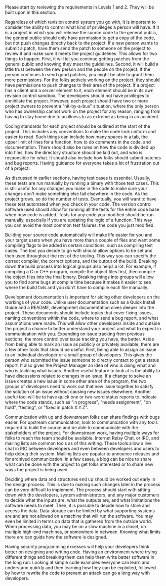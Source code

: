 Please start by reviewing the requirements in Levels 1 and 2. They will be built upon in this section.

Regardless of which revision control system you go with, It is important to consider the ability to control what kind of privileges a person will have. If it is a project in which you will release the source code to the general public, the general public should only have permission to get a copy of the code, but not push changes directly back to the project. If a new person wants to submit a patch, have them send the patch to someone on the project to review it and make sure it meets the project guidelines. This allows for two things to happen. First, it will let you continue getting patches from the general public and knowing they meet the guidelines. Second, it will build a little trust between the new person and the people on the project. If the person continues to send good patches, you might be able to grant them more permissions. For the folks actively working on the project, they should have permissions to push changes to their area of the project. If a project has a client and a server element to it, each element should be in its own revision control sandbox.  The developers should not have privileges to annihilate the project. However, each project should have two or more project owners to prevent a "hit-by-a-bus" situation, where the only person who has ownership cannot work on the project for any reason, ranging from having to stay home due to an illness to as extreme as being in an accident.

Coding standards for each project should be outlined at the start of the project. This includes any conventions to make the code look uniform and easier to read. Such things can include how many spaces in a tab, the upper limit of lines for a function, how to do comments in the code, and documentation. There should also be rules on how the code is divided up into files, how the directory structure should be laid out, and who is responsible for what. It should also include how folks should submit patches and bug reports. Having guidance for everyone takes a lot of frustration out of a project.

As discussed in earlier sections, having test cases is essential. Usually, these tests are run manually by running a binary with those test cases. This is still useful for any changes you make in the code to make sure your changes don't make something else fail elsewhere in the code. As the project grows, so do the number of tests. Eventually, you will want to have these test automated when you check in your code. The version control software used should allow for running all the tests for the entire code base when new code is added. Tests for any code you modified should be run manually, especially if you are updating the logic of a function. This way you can avoid the most common test failures: the code you just modified.

Building your source code automatically will make life easier for you and your target users when you have more than a couple of files and want some compiling flags to be added in certain conditions, such as compiling test cases. The tool you decide to go with should allow options to be set and then used throughout the rest of the tooling. This way you can specify the correct compiler, the correct options, and the output of the build. Breaking down the build process into logical groups also helps a lot. For example, if compiling a C or C++ program, compile the object files first, then compile the object files into the final binary. Breaking things into groups will allow you to find some bugs at compile time because it makes it easier to see where the build fails and you don't have to compile each file manually.

Development documentation is important for aiding other developers on the workings of your code. Unlike user documentation such as a Quick Install Guide and a README, development documentation dives deeper into the project. These documents should include topics that cover fixing issues, naming conventions within the code, where to send a bug report, and what assumptions were made. This will allow other developers inside and outside the project a chance to better understand your project and what to expect in communication with you.
Expanding on issue tracking from previous sections, the more control over issue tracking you have, the better. Aside from being able to mark an issue as publicly or privately available, there are a few other tools that should be useful. First, being able to assign an issue to an individual developer or a small group of developers. This gives the person who submitted the issue someone to directly contact to get a status report. It also gives the Project Manager an idea of who is doing what and who is tackling what issues. Another useful feature to look at is the ability to have discussions related to changes in an issue. If a change to solve an issue creates a new issue in some other area of the program, the two groups of developers need to work out that new issue together to satisfy the solution of an issue without causing new issues elsewhere. Another useful tool will be to have quick one or two-word status reports to indicate where the code stands, such as "in progress", "needs assignment", "on hold", "testing", or "fixed in patch X.Y.Z".

Communication with up and downstream folks can share findings with bugs easier. For upstream communication, look to communication with any tools required to build the source and be able to communicate with the stakeholders of the project. For downstream work, having multiple ways for folks to reach the team should be available. Internet Relay Chat, or IRC, and mailing lists are common tools as of this writing. These tools allow a live chat in IRC between developers and even between developers and users to help debug their system. Mailing lists are popular to announce releases and for archived communication. In a few cases, a blog can be nice to share what can be done with the project to get folks interested or to share new ways the project is being used.

Deciding where data and structures end up should be worked out early in the design process. This is due to making such changes later in the process can be very difficult to implement. The process should start with sitting down with the developers, system administrators, and any major customers to decide what the inputs are, what the outputs are, and what limitations the software needs to meet. Then, it is possible to decide how to store and access the data. Data storage can be limited by what supporting systems are and are not allowed on a machine that will run the software. You may even be limited in terms on data that is gathered from the outside world. When processing data, you may be on a slow machine in a closet, on multiple high-end machines, or somewhere in between. Knowing what limits there are can guide how the software is designed.

Having security programming excesses will help your developers think better on designing and writing code. Having an environment where trying different things and breaking them can help them write better software in the long run. Looking at simple code examples everyone can learn and understand quickly and then learning how they can be exploited, followed by how to rewrite the code to prevent an attack can go a long way with developers.
